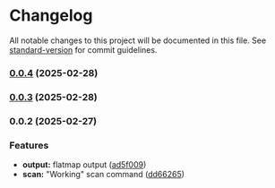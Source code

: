 # Changelog

All notable changes to this project will be documented in this file. See [standard-version](https://github.com/conventional-changelog/standard-version) for commit guidelines.

### [0.0.4](https://github.com/CayceCodes/cayce-cli/compare/v0.0.3...v0.0.4) (2025-02-28)

### [0.0.3](https://github.com/CayceCodes/cayce-cli/compare/v0.0.2...v0.0.3) (2025-02-28)

### 0.0.2 (2025-02-27)


### Features

* **output:** flatmap output ([ad5f009](https://github.com/CayceCodes/cayce-cli/commit/ad5f009f3a8784db364ea0af46d9751d9a945810))
* **scan:** "Working" scan command ([dd66265](https://github.com/CayceCodes/cayce-cli/commit/dd66265577e433f6f3a15701f8047a5c409bf3b3))
